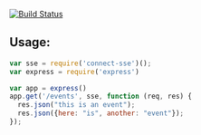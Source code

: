 [![Build Status](https://secure.travis-ci.org/andrewrk/connect-sse.png)](http://travis-ci.org/andrewrk/connect-sse)

Usage:
------

```js
var sse = require('connect-sse')();
var express = require('express')

var app = express()
app.get('/events', sse, function (req, res) {
  res.json("this is an event");
  res.json({here: "is", another: "event"});
});
```
